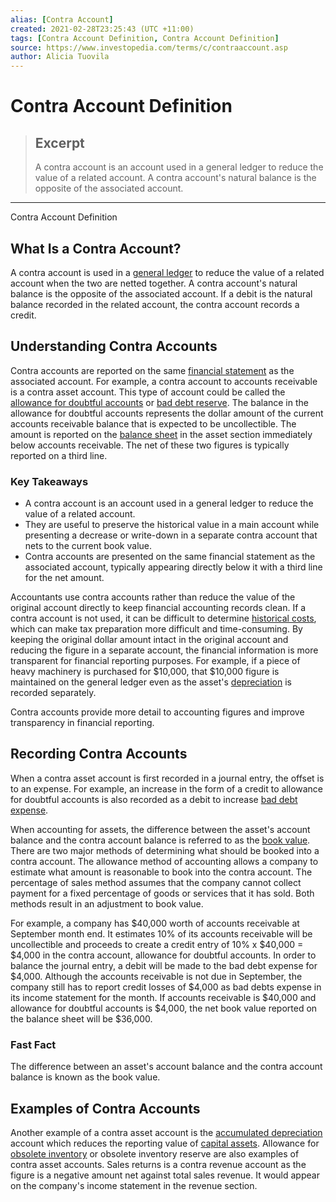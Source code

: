 ```yaml
---
alias: [Contra Account]
created: 2021-02-28T23:25:43 (UTC +11:00)
tags: [Contra Account Definition, Contra Account Definition]
source: https://www.investopedia.com/terms/c/contraaccount.asp
author: Alicia Tuovila
---
```


# Contra Account Definition

> ## Excerpt
> A contra account is an account used in a general ledger to reduce the value of a related account. A contra account's natural balance is the opposite of the associated account.

---

Contra Account Definition
## What Is a Contra Account?

A contra account is used in a [general ledger](https://www.investopedia.com/terms/g/generalledger.asp) to reduce the value of a related account when the two are netted together. A contra account's natural balance is the opposite of the associated account. If a debit is the natural balance recorded in the related account, the contra account records a credit.

## Understanding Contra Accounts

Contra accounts are reported on the same [financial statement](https://www.investopedia.com/terms/f/financial-statements.asp) as the associated account. For example, a contra account to accounts receivable is a contra asset account. This type of account could be called the [allowance for doubtful accounts](https://www.investopedia.com/terms/a/allowancefordoubtfulaccounts.asp) or [bad debt reserve](https://www.investopedia.com/terms/b/baddebtreserve.asp). The balance in the allowance for doubtful accounts represents the dollar amount of the current accounts receivable balance that is expected to be uncollectible. The amount is reported on the [balance sheet](https://www.investopedia.com/terms/b/balancesheet.asp) in the asset section immediately below accounts receivable. The net of these two figures is typically reported on a third line.

### Key Takeaways

-   A contra account is an account used in a general ledger to reduce the value of a related account.
-   They are useful to preserve the historical value in a main account while presenting a decrease or write-down in a separate contra account that nets to the current book value.
-   Contra accounts are presented on the same financial statement as the associated account, typically appearing directly below it with a third line for the net amount.

Accountants use contra accounts rather than reduce the value of the original account directly to keep financial accounting records clean. If a contra account is not used, it can be difficult to determine [historical costs](https://www.investopedia.com/terms/h/historical-cost.asp), which can make tax preparation more difficult and time-consuming. By keeping the original dollar amount intact in the original account and reducing the figure in a separate account, the financial information is more transparent for financial reporting purposes. For example, if a piece of heavy machinery is purchased for $10,000, that $10,000 figure is maintained on the general ledger even as the asset's [depreciation](https://www.investopedia.com/terms/d/depreciation.asp) is recorded separately.

Contra accounts provide more detail to accounting figures and improve transparency in financial reporting.

## Recording Contra Accounts

When a contra asset account is first recorded in a journal entry, the offset is to an expense. For example, an increase in the form of a credit to allowance for doubtful accounts is also recorded as a debit to increase [bad debt expense](https://www.investopedia.com/terms/b/bad-debt-expense.asp).

When accounting for assets, the difference between the asset's account balance and the contra account balance is referred to as the [book value](https://www.investopedia.com/terms/b/bookvalue.asp). There are two major methods of determining what should be booked into a contra account. The allowance method of accounting allows a company to estimate what amount is reasonable to book into the contra account. The percentage of sales method assumes that the company cannot collect payment for a fixed percentage of goods or services that it has sold. Both methods result in an adjustment to book value.

For example, a company has $40,000 worth of accounts receivable at September month end. It estimates 10% of its accounts receivable will be uncollectible and proceeds to create a credit entry of 10% x $40,000 = $4,000 in the contra account, allowance for doubtful accounts. In order to balance the journal entry, a debit will be made to the bad debt expense for $4,000. Although the accounts receivable is not due in September, the company still has to report credit losses of $4,000 as bad debts expense in its income statement for the month. If accounts receivable is $40,000 and allowance for doubtful accounts is $4,000, the net book value reported on the balance sheet will be $36,000.

### Fast Fact

The difference between an asset's account balance and the contra account balance is known as the book value.

## Examples of Contra Accounts

Another example of a contra asset account is the [accumulated depreciation](https://www.investopedia.com/terms/a/accumulated-depreciation.asp) account which reduces the reporting value of [capital assets](https://www.investopedia.com/terms/c/capitalasset.asp). Allowance for [obsolete inventory](https://www.investopedia.com/terms/o/obsoleteinventory.asp) or obsolete inventory reserve are also examples of contra asset accounts. Sales returns is a contra revenue account as the figure is a negative amount net against total sales revenue. It would appear on the company's income statement in the revenue section.
